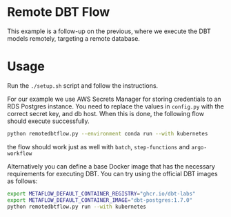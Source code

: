 # Remote DBT Flow

This example is a follow-up on the previous, where we execute the DBT models remotely, targeting a remote database.

# 

# Usage

Run the `./setup.sh` script and follow the instructions.

For our example we use AWS Secrets Manager for storing credentials to an RDS Postgres instance. You need to replace the values in `config.py` with the correct secret key, and db host. When this is done, the following flow should execute successfully.

```sh
python remotedbtflow.py --environment conda run --with kubernetes
```

the flow should work just as well with `batch`, `step-functions` and `argo-workflow`

Alternatively you can define a base Docker image that has the necessary requirements for executing DBT. You can try using the official DBT images as follows:

```sh
export METAFLOW_DEFAULT_CONTAINER_REGISTRY="ghcr.io/dbt-labs"
export METAFLOW_DEFAULT_CONTAINER_IMAGE="dbt-postgres:1.7.0"
python remotedbtflow.py run --with kubernetes
```
